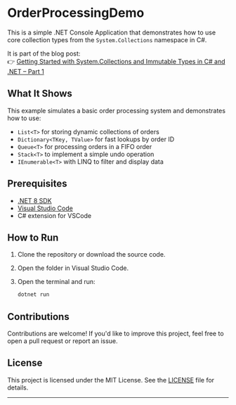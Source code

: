 # OrderProcessingDemo

This is a simple .NET Console Application that demonstrates how to use core collection types from the `System.Collections` namespace in C#.

It is part of the blog post:  
👉 [Getting Started with System.Collections and Immutable Types in C# and .NET – Part 1](https://www.ottorinobruni.com/getting-started-with-system-collections-and-immutable-types-in-csharp-and-dotnet-part-1/)

## What It Shows

This example simulates a basic order processing system and demonstrates how to use:

- `List<T>` for storing dynamic collections of orders
- `Dictionary<TKey, TValue>` for fast lookups by order ID
- `Queue<T>` for processing orders in a FIFO order
- `Stack<T>` to implement a simple undo operation
- `IEnumerable<T>` with LINQ to filter and display data

## Prerequisites

- [.NET 8 SDK](https://dotnet.microsoft.com/en-us/download)
- [Visual Studio Code](https://code.visualstudio.com/)
- C# extension for VSCode

## How to Run

1. Clone the repository or download the source code.
2. Open the folder in Visual Studio Code.
3. Open the terminal and run:

   ```bash
   dotnet run

## Contributions

Contributions are welcome! If you'd like to improve this project, feel free to open a pull request or report an issue.

## License

This project is licensed under the MIT License. See the [LICENSE](LICENSE) file for details.

---
